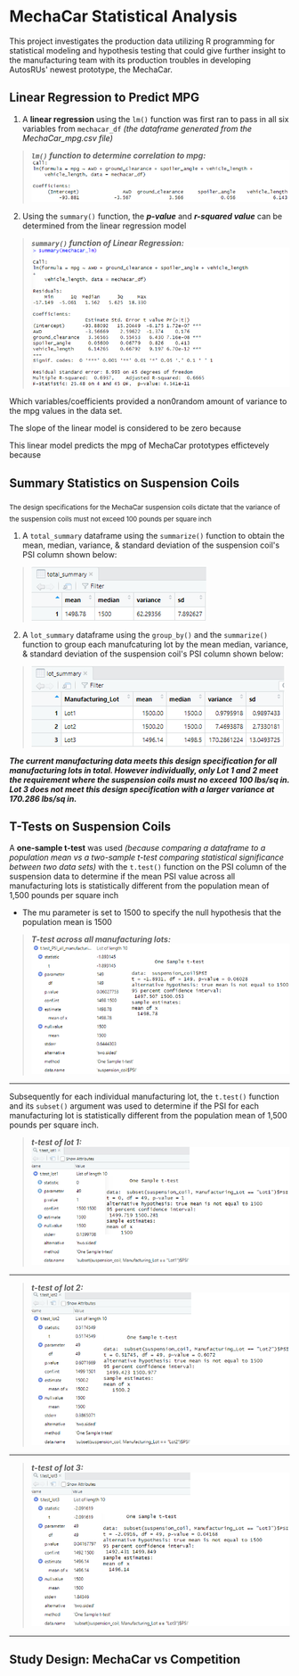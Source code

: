 # MechaCar Statistical Analysis
This project investigates the production data utilizing R programming for statistical modeling and hypothesis testing that could give further insight to the manufacturing team with its production troubles in developing AutosRUs' newest prototype, the MechaCar.

## Linear Regression to Predict MPG
1) A **linear regression** using the `lm()` function was first ran to pass in all six variables from `mechacar_df` *(the dataframe generated from the MechaCar_mpg.csv file)*
> ***`lm()` function to determine correlation to mpg:*** 
![linear regression](https://github.com/vzhang90/MechaCar_Statistical_Analysis/blob/main/images/linear_regression.png)
  
  
2) Using the `summary()` function, the ***p-value*** and ***r-squared value*** can be determined from the linear regression model
> ***`summary()` function of Linear Regression:*** 
![summary_linear_regression](https://github.com/vzhang90/MechaCar_Statistical_Analysis/blob/main/images/summary_linear_regression.png)

Which variables/coefficients provided a non0random amount of variance to the mpg values in the data set.

The slope of the linear model is considered to be zero because

This linear model predicts the mpg of MechaCar prototypes effictevely because


## Summary Statistics on Suspension Coils
<sub>The design specifications for the MechaCar suspension coils dictate that the variance of the suspension coils must not exceed 100 pounds per square inch</sub>

1) A `total_summary` dataframe using the <code>summarize()</code> function to obtain the mean, median, variance, & standard deviation of the suspension coil's PSI column shown below:  
> ![total_summary](https://github.com/vzhang90/MechaCar_Statistical_Analysis/blob/main/images/total_summary.png)

2) A `lot_summary` dataframe using the <code>group_by()</code> and the <code>summarize()</code> function to group each manufcaturing lot by the mean median, variance, & standard deviation of the suspension coil's PSI column shown below:
> ![lot_summary](https://github.com/vzhang90/MechaCar_Statistical_Analysis/blob/main/images/lot_summary.png)

***The current manufacturing data meets this design specification for all manufacturing lots in total. However individually, only Lot 1 and 2 meet the requirement where the suspension coils must no exceed 100 lbs/sq in. Lot 3 does not meet this design specification with a larger variance at 170.286 lbs/sq in.***

## T-Tests on Suspension Coils
A **one-sample t-test** was used *(because comparing a dataframe to a population mean vs a two-sample t-test comparing statistical significance between two data sets)* with the <code>t.test()</code> function on the PSI column of the suspension data to determine if the mean PSI value across all manufacturing lots is statistically different from the population mean of 1,500 pounds per square inch
- The mu parameter is set to 1500 to specify the null hypothesis that the population mean is 1500
 
> ***T-test across all manufacturing lots:***
![T-test across all manufacturing lots](https://github.com/vzhang90/MechaCar_Statistical_Analysis/blob/main/images/t.test_PSI_all_manufacturing_lots.png)

---
Subsequently for each individual manufacturing lot, the <code>t.test()</code> function and its <code>subset()</code> argument was used to determine if the PSI for each manufacturing lot is statistically different from the population mean of 1,500 pounds per square inch.   

> ***t-test of lot 1:***
![t-test of lot 1](https://github.com/vzhang90/MechaCar_Statistical_Analysis/blob/main/images/t.test_lot1.png) 
---
> ***t-test of lot 2:***  
![t-test of lot 2](https://github.com/vzhang90/MechaCar_Statistical_Analysis/blob/main/images/t.test_lot2.png) 
---
> ***t-test of lot 3:***  
![t-test of lot 3](https://github.com/vzhang90/MechaCar_Statistical_Analysis/blob/main/images/t.test_lot3.png) 
---

## Study Design: MechaCar vs Competition

